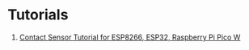 # Tutorials

1. [Contact Sensor Tutorial for ESP8266, ESP32, Raspberry Pi Pico W](https://help.sinric.pro/pages/tutorials/contact-sensors/contact)
 
